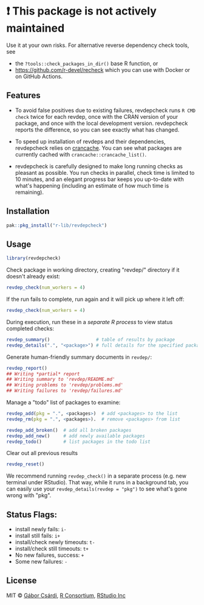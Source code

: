 
# ❗ This package is not actively maintained

Use it at your own risks. For alternative reverse dependency check tools, see
- the `?tools::check_packages_in_dir()` base R function, or
- https://github.com/r-devel/recheck which you can use with Docker
  or on GitHub Actions.

## Features

* To avoid false positives due to existing failures, revdepcheck runs 
  `R CMD check` twice for each revdep, once with the CRAN version of your 
  package, and once with the local development version. revdepcheck
  reports the difference, so you can see exactly what has changed.

* To speed up installation of revdeps and their dependencies, revdepcheck 
  relies on [crancache](https://github.com/r-lib/crancache). You can see what 
  packages are currently cached with `crancache::crancache_list()`.
  
* revdepcheck is carefully designed to make long running checks as pleasant
  as possible. You run checks in parallel, check time is limited to 10 minutes,
  and an elegant progress bar keeps you up-to-date with what's happening
  (including an estimate of how much time is remaining).

## Installation

```r
pak::pkg_install("r-lib/revdepcheck")
```

## Usage

```r
library(revdepcheck)
```

Check package in working directory, creating "revdep/" directory if it doesn't already exist:
```r
revdep_check(num_workers = 4)
```
If the run fails to complete, run again and it will pick up where it left off:
```r
revdep_check(num_workers = 4)
```

During execution, run these in a *separate R process* to view status completed checks:
```r
revdep_summary()                 # table of results by package 
revdep_details(".", "<package>") # full details for the specified package
```
Generate human-friendly summary documents in `revdep/`:
```r
revdep_report()
## Writing *partial* report
## Writing summary to 'revdep/README.md'
## Writing problems to 'revdep/problems.md'
## Writing failures to 'revdep/failures.md'
```

Manage a "todo" list of packages to examine:
```r
revdep_add(pkg = ".", <packages>)  # add <packages> to the list
revdep_rm(pkg = ".", <packages>).  # remove <packages> from list

revdep_add_broken()  # add all broken packages
revdep_add_new()     # add newly available packages
revdep_todo()        # list packages in the todo list
```

Clear out all previous results
```r
revdep_reset()
```

We recommend running `revdep_check()` in a separate process (e.g. new terminal under RStudio). That way, while it runs in a background tab, you can easily use your `revdep_details(revdep = "pkg")` to see what's gone wrong with "pkg".

## Status Flags:

* install newly fails:  `i-`
* install still fails:  `i+`
* install/check newly timeouts: `t-`
* install/check still timeouts: `t+`
* No new failures, success: `+`
* Some new failures: `-`


## License

MIT ©
[Gábor Csárdi](https://github.com/gaborcsardi),
[R Consortium](https://github.com/rconsortium),
[RStudio Inc](https://github.com/rstudio)
